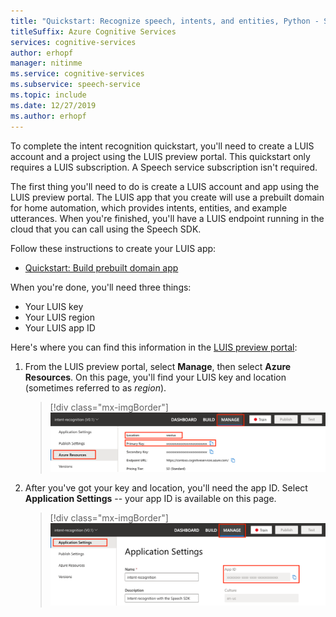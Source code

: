 ```yaml
---
title: "Quickstart: Recognize speech, intents, and entities, Python - Speech service"
titleSuffix: Azure Cognitive Services
services: cognitive-services
author: erhopf
manager: nitinme
ms.service: cognitive-services
ms.subservice: speech-service
ms.topic: include
ms.date: 12/27/2019
ms.author: erhopf
---
```


To complete the intent recognition quickstart, you'll need to create a LUIS account and a project using the LUIS preview portal. This quickstart only requires a LUIS subscription. A Speech service subscription isn't required.

The first thing you'll need to do is create a LUIS account and app using the LUIS preview portal. The LUIS app that you create will use a prebuilt domain for home automation, which provides  intents, entities, and example utterances. When you're finished, you'll have a LUIS endpoint running in the cloud that you can call using the Speech SDK. 

Follow these instructions to create your LUIS app: 

* <a href="https://docs.microsoft.com/en-us/azure/cognitive-services/luis/luis-get-started-create-app" target="_blank">Quickstart: Build prebuilt domain app</a>

When you're done, you'll need three things: 

* Your LUIS key
* Your LUIS region
* Your LUIS app ID

Here's where you can find this information in the [LUIS preview portal](https://preview.luis.ai/):

1. From the LUIS preview portal, select **Manage**, then select **Azure Resources**. On this page, you'll find your LUIS key and location (sometimes referred to as _region_).  

   > [!div class="mx-imgBorder"]
   > ![LUIS key and location](../../../media/luis/luis-key-region.png)

2. After you've got your key and location, you'll need the app ID. Select **Application Settings** -- your app ID is available on this page.

   > [!div class="mx-imgBorder"]
   > ![LUIS app ID](../../../media/luis/luis-app-id.png)
